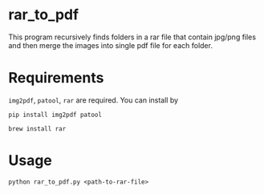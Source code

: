 # rar_to_pdf
This program recursively finds folders in a rar file that contain jpg/png files and then merge the images into single pdf file for each folder.

# Requirements 
`img2pdf`, `patool`, `rar` are required. You can install by 
```
pip install img2pdf patool
```
```
brew install rar
```

# Usage
```
python rar_to_pdf.py <path-to-rar-file>
```
